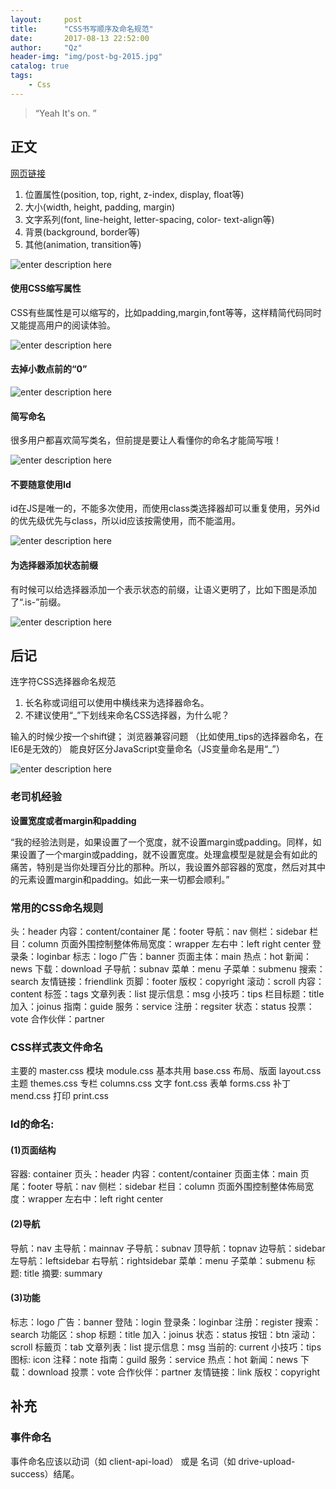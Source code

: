 ```yaml
---
layout:     post
title:      "CSS书写顺序及命名规范"
date:       2017-08-13 22:52:00
author:     "Qz"
header-img: "img/post-bg-2015.jpg"
catalog: true
tags:
    - Css
---
```


> “Yeah It's on. ”


## 正文
[网页链接](http://www.shejidaren.com/css-written-specifications.html)

1. 位置属性(position, top, right, z-index, display, float等)
2. 大小(width, height, padding, margin)
3. 文字系列(font, line-height, letter-spacing, color- text-align等)
4. 背景(background, border等)
5. 其他(animation, transition等)

![enter description here][1]

#### 使用CSS缩写属性
CSS有些属性是可以缩写的，比如padding,margin,font等等，这样精简代码同时又能提高用户的阅读体验。

![enter description here][2]

#### 去掉小数点前的“0”
![enter description here][3]

#### 简写命名
很多用户都喜欢简写类名，但前提是要让人看懂你的命名才能简写哦！

![enter description here][4]

#### 不要随意使用Id
id在JS是唯一的，不能多次使用，而使用class类选择器却可以重复使用，另外id的优先级优先与class，所以id应该按需使用，而不能滥用。

![enter description here][5]

#### 为选择器添加状态前缀
有时候可以给选择器添加一个表示状态的前缀，让语义更明了，比如下图是添加了“.is-”前缀。

![enter description here][6]
## 后记

连字符CSS选择器命名规范
1. 长名称或词组可以使用中横线来为选择器命名。
2. 不建议使用“_”下划线来命名CSS选择器，为什么呢？

输入的时候少按一个shift键；
浏览器兼容问题 （比如使用_tips的选择器命名，在IE6是无效的）
能良好区分JavaScript变量命名（JS变量命名是用“_”）


![enter description here][7]





### 老司机经验
**设置宽度或者margin和padding**

“我的经验法则是，如果设置了一个宽度，就不设置margin或padding。同样，如果设置了一个margin或padding，就不设置宽度。处理盒模型是就是会有如此的痛苦，特别是当你处理百分比的那种。所以，我设置外部容器的宽度，然后对其中的元素设置margin和padding。如此一来一切都会顺利。”





### 常用的CSS命名规则

头：header
内容：content/container
尾：footer
导航：nav
侧栏：sidebar
栏目：column
页面外围控制整体佈局宽度：wrapper
左右中：left right center
登录条：loginbar
标志：logo
广告：banner
页面主体：main
热点：hot
新闻：news
下载：download
子导航：subnav
菜单：menu
子菜单：submenu
搜索：search
友情链接：friendlink
页脚：footer
版权：copyright
滚动：scroll
内容：content
标签：tags
文章列表：list
提示信息：msg
小技巧：tips
栏目标题：title
加入：joinus
指南：guide
服务：service
注册：regsiter
状态：status
投票：vote
合作伙伴：partner

### CSS样式表文件命名
主要的 master.css
模块 module.css
基本共用 base.css
布局、版面 layout.css
主题 themes.css
专栏 columns.css
文字 font.css
表单 forms.css
补丁 mend.css
打印 print.css

### Id的命名:

#### (1)页面结构
容器: container
页头：header
内容：content/container
页面主体：main
页尾：footer
导航：nav
侧栏：sidebar
栏目：column
页面外围控制整体佈局宽度：wrapper
左右中：left right center

#### (2)导航
导航：nav
主导航：mainnav
子导航：subnav
顶导航：topnav
边导航：sidebar
左导航：leftsidebar
右导航：rightsidebar
菜单：menu
子菜单：submenu
标题: title
摘要: summary

#### (3)功能
标志：logo
广告：banner
登陆：login
登录条：loginbar
注册：register
搜索：search
功能区：shop
标题：title
加入：joinus
状态：status
按钮：btn
滚动：scroll
标籤页：tab
文章列表：list
提示信息：msg
当前的: current
小技巧：tips
图标: icon
注释：note
指南：guild
服务：service
热点：hot
新闻：news
下载：download
投票：vote
合作伙伴：partner
友情链接：link
版权：copyright










## 补充

### 事件命名

事件命名应该以动词（如 client-api-load） 或是 名词（如 drive-upload-success）结尾。





  [1]: http://images.shejidaren.com/wp-content/uploads/2013/09/css-written-order.png
  [2]: http://images.shejidaren.com/wp-content/uploads/2013/09/abbreviation.png
  [3]: http://images.shejidaren.com/wp-content/uploads/2013/09/del-zero.png
  [4]: http://images.shejidaren.com/wp-content/uploads/2013/09/name.png
  [5]: http://images.shejidaren.com/wp-content/uploads/2013/09/css-id.png
  [6]: http://images.shejidaren.com/wp-content/uploads/2013/09/status-select.png
  [7]: http://images.shejidaren.com/wp-content/uploads/2013/09/underline.png